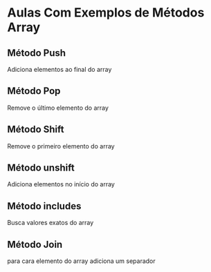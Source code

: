 # Aulas Com Exemplos de Métodos Array 

## Método Push

Adiciona elementos ao final do array

## Método Pop

Remove o último elemento do array

## Método Shift 

Remove o primeiro elemento do array 

## Método unshift

Adiciona elementos no início do array 

## Método includes 

Busca valores exatos do array 

## Método Join

para cara elemento do array adiciona um separador 